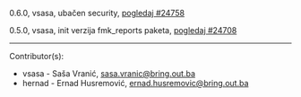 0.6.0, vsasa, ubačen security, [pogledaj #24758](http://redmine.bring.out.ba/issues/24758)

0.5.0, vsasa, init verzija fmk_reports paketa, [pogledaj #24708](http://redmine.bring.out.ba/issues/24708)

----------------------------

Contributor(s):

* vsasa - Saša Vranić, sasa.vranic@bring.out.ba
* hernad - Ernad Husremović, ernad.husremovic@bring.out.ba
